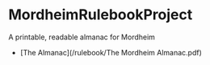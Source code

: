 # MordheimRulebookProject
A printable, readable almanac for Mordheim

* [The Almanac](/rulebook/The Mordheim Almanac.pdf)
